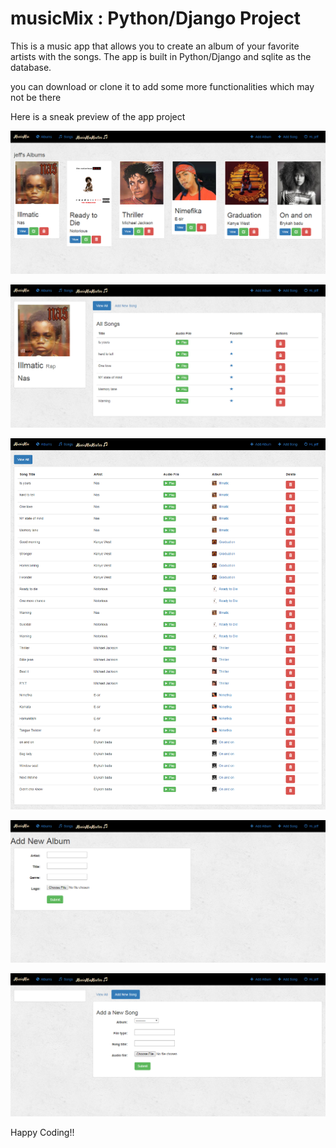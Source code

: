 # musicMix : Python/Django Project
This is a music app that allows you to create an album of your favorite artists with the songs.
The app is built in Python/Django and sqlite as the database.

you can download or clone it to add some more functionalities which may not be there

Here is a sneak preview of the app project

![](images/screencapture-localhost-8000-2018-07-07-15_52_22.png)

![](images/screencapture-localhost-8000-10-2018-07-07-15_53_02.png)

![](images/screencapture-localhost-8000-songs-all-2018-07-07-15_51_02.png)

![](images/screencapture-localhost-8000-album-new-2018-07-07-15_53_30.png)

![](images/screencapture-localhost-8000-song-new-2018-07-07-15_53_56.png)

Happy Coding!!
